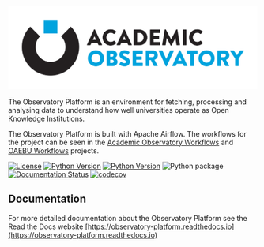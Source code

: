 ![Observatory Platform](https://raw.githubusercontent.com/The-Academic-Observatory/observatory-platform/develop/logo.jpg)

The Observatory Platform is an environment for fetching, processing and analysing data to understand how well 
universities operate as Open Knowledge Institutions. 

The Observatory Platform is built with Apache Airflow. The workflows for the project can be seen in the
[Academic Observatory Workflows](https://github.com/The-Academic-Observatory/academic-observatory-workflows)
and [OAEBU Workflows](https://github.com/The-Academic-Observatory/oaebu-workflows) projects.

[![License](https://img.shields.io/badge/License-Apache%202.0-blue.svg)](https://opensource.org/licenses/Apache-2.0)
[![Python Version](https://img.shields.io/badge/python-3.7-blue)](https://img.shields.io/badge/python-3.7-blue)
[![Python Version](https://img.shields.io/badge/python-3.8-blue)](https://img.shields.io/badge/python-3.8-blue)
![Python package](https://github.com/The-Academic-Observatory/observatory-platform/workflows/Unit%20Tests/badge.svg)
[![Documentation Status](https://readthedocs.org/projects/observatory-platform/badge/?version=latest)](https://observatory-platform.readthedocs.io/en/latest/?badge=latest)
[![codecov](https://codecov.io/gh/The-Academic-Observatory/observatory-platform/branch/develop/graph/badge.svg)](https://codecov.io/gh/The-Academic-Observatory/observatory-platform)

## Documentation
For more detailed documentation about the Observatory Platform see the Read the Docs website [https://observatory-platform.readthedocs.io](https://observatory-platform.readthedocs.io)
